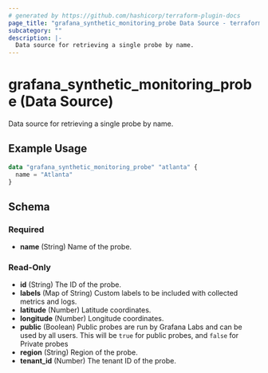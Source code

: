 ```yaml
---
# generated by https://github.com/hashicorp/terraform-plugin-docs
page_title: "grafana_synthetic_monitoring_probe Data Source - terraform-provider-grafana"
subcategory: ""
description: |-
  Data source for retrieving a single probe by name.
---
```


# grafana_synthetic_monitoring_probe (Data Source)

Data source for retrieving a single probe by name.

## Example Usage

```terraform
data "grafana_synthetic_monitoring_probe" "atlanta" {
  name = "Atlanta"
}
```

<!-- schema generated by tfplugindocs -->
## Schema

### Required

- **name** (String) Name of the probe.

### Read-Only

- **id** (String) The ID of the probe.
- **labels** (Map of String) Custom labels to be included with collected metrics and logs.
- **latitude** (Number) Latitude coordinates.
- **longitude** (Number) Longitude coordinates.
- **public** (Boolean) Public probes are run by Grafana Labs and can be used by all users. This will be `true` for public probes, and `false` for Private probes
- **region** (String) Region of the probe.
- **tenant_id** (Number) The tenant ID of the probe.


